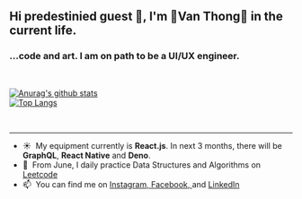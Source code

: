 ## Hi predestinied guest 🙏, I'm 🌌Van Thong🌌 in the current life.

### ...code and art. I am on path to be a UI/UX engineer. 
<br/>

[![Anurag's github stats](https://github-readme-stats.vercel.app/api?username=ThongKun&count_private=true&show_icons=true)](https://github.com/anuraghazra/github-readme-stats)
<br/>
[![Top Langs](https://github-readme-stats.vercel.app/api/top-langs/?username=ThongKun&layout=compact)](https://github.com/anuraghazra/github-readme-stats)

<br/>




---
- ☀&nbsp;&nbsp;My equipment currently is <b>React.js</b>. In next 3 months, there will be <b>GraphQL</b>, <b>React Native</b> and <b>Deno</b>.
- 🎁&nbsp;&nbsp;From June, I daily practice Data Structures and Algorithms on [Leetcode](https://leetcode.com/thonglevan131/)
- 📫&nbsp;&nbsp;You can find me on [Instagram, ](https://www.instagram.com/thong.leeee/)[Facebook, ](https://www.facebook.com/thong.levan.131/) and [LinkedIn](https://www.linkedin.com/in/vanthong-fe-engineer/)
<!--
**ThongKun/ThongKun** is a ✨ _special_ ✨ repository because its `README.md` (this file) appears on your GitHub profile.

Here are some ideas to get you started:

- 🔭 I’m currently working on ...
- 🌱 I’m currently learning ...
- 👯 I’m looking to collaborate on ...
- 🤔 I’m looking for help with ...
- 💬 Ask me about ...
- 📫 How to reach me: ...
- 😄 Pronouns: ...
- ⚡ Fun fact: ...
-->
